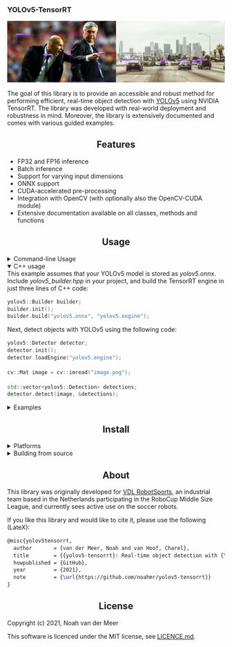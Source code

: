 ### YOLOv5-TensorRT

![](./docs/demo.png)
  
The goal of this library is to provide an accessible and robust method for performing efficient, real-time object detection with [YOLOv5](https://github.com/ultralytics/yolov5) using NVIDIA TensorRT. The library was developed with real-world deployment and robustness in mind. Moreover, the library is extensively documented and comes with various guided examples.



## <div align="center">Features</div>

- FP32 and FP16 inference
- Batch inference
- Support for varying input dimensions
- ONNX support
- CUDA-accelerated pre-processing
- Integration with OpenCV (with optionally also the OpenCV-CUDA module)
- Extensive documentation available on all classes, methods and functions


## <div align="center">Usage</div>

<details>
<summary>Command-line Usage</summary>
In addition to the C++ API, the library also comes with various tools/demos. Assuming that your YOLOv5 model is stored as <em>yolov5.onnx</em>, you can build a TensorRT engine using:
  
```bash
./build_engine --input yolov5.onnx --output yolov5.engine
```
The resulting engine will be stored to disk at <em>yolov5.engine</em>. For an overview of all available options for this tool, see [build_engine](examples/builder).
  
After the engine has been stored, you can load it and detect objects as following:
```bash
./process_image --engine yolov5.engine --input image.png --output result.png
```
A visualization of the result will be stored to disk at <em>result.png</em>. For an overview of all available options for this tool, see [process_image](examples/image).
  
</details>

<details open>
<summary>C++ usage</summary>
This example assumes that your YOLOv5 model is stored as <em>yolov5.onnx</em>. Include <em>yolov5_builder.hpp</em> in your project, and build the TensorRT engine in just three lines of C++ code:
  
```cpp
yolov5::Builder builder;
builder.init();
builder.build("yolov5.onnx", "yolov5.engine");
```

  Next, detect objects with YOLOv5 using the following code:
```cpp
yolov5::Detector detector;
detector.init();
detector.loadEngine("yolov5.engine");

cv::Mat image = cv::imread("image.png");

std::vector<yolov5::Detection> detections;
detector.detect(image, &detections);
```
  
</details>

<details>
<summary>Examples</summary>

Various **documented** examples can be found in the [examples](examples) directory.

In order to **build** a TensorRT engine based on an ONNX model, the following
tool/example is available:
- [build_engine](examples/builder): build a TensorRT engine based on your ONNX model

For **object detection**, the following tools/examples are available:
- [process_image](examples/image): detect objects in a single image
- [process_live](examples/live): detect objects live in a video stream (e.g. webcam)
- [process_batch](examples/batch): detect objects in multiple images (batch inference)
  
</details>


## <div align="center">Install</div>

<details>
<summary>Platforms</summary>
  
The library can be used on:
- Most modern linux distributions
- NVIDIA L4T (Jetson platform)

Moreover, only 2 dependencies are needed:
- TensorRT >=8 (libnvinfer libnvonnxparsers-dev)
- OpenCV
  
</details>
  
<details>
<summary>Building from source</summary>
  
The software can be compiled using CMake and a modern C++ compiler (e.g. GCC)
with support for C++14, using the following steps:

```bash
mkdir build
cd build
cmake ..
make
```
</details>
  

## <div align="center">About</div>

This library was originally developed for [VDL RobotSports](https://robotsports.nl),
an industrial team based in the Netherlands participating in the RoboCup Middle
Size League, and currently sees active use on the soccer robots.

If you like this library and would like to cite it, please use the following (LateX):

```tex
@misc{yolov5tensorrt,
  author       = {van der Meer, Noah and van Hoof, Charel},
  title        = {{yolov5-tensorrt}: Real-time object detection with {YOLOv5} and {TensorRT}},
  howpublished = {GitHub},
  year         = {2021},
  note         = {\url{https://github.com/noahmr/yolov5-tensorrt}}
}
```

## <div align="center">License</div>

Copyright (c) 2021, Noah van der Meer

This software is licenced under the MIT license, see [LICENCE.md](LICENCE.md).

